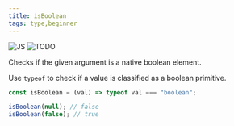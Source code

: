 ```yaml
---
title: isBoolean
tags: type,beginner
---
```


![JS](https://img.shields.io/badge/supports-javascript-yellow.svg?style=flat-square)
![TODO](https://img.shields.io/badge///TODO-blue.svg?style=flat-square)

Checks if the given argument is a native boolean element.

Use `typeof` to check if a value is classified as a boolean primitive.

```js
const isBoolean = (val) => typeof val === "boolean";
```

```js
isBoolean(null); // false
isBoolean(false); // true
```
